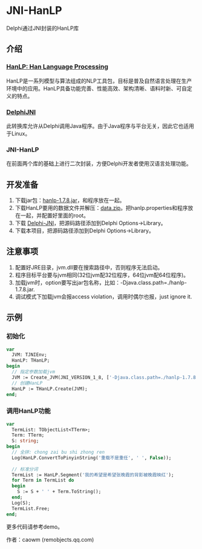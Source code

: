 # JNI-HanLP
Delphi通过JNI封装的HanLP库


## 介绍

### [HanLP: Han Language Processing](https://github.com/hankcs/HanLP/tree/1.x)
HanLP是一系列模型与算法组成的NLP工具包，目标是普及自然语言处理在生产环境中的应用。HanLP具备功能完善、性能高效、架构清晰、语料时新、可自定义的特点。

### [DelphiJNI](https://github.com/aleroot/DelphiJNI)
此转换库允许从Delphi调用Java程序。由于Java程序与平台无关，因此它也适用于Linux。

### JNI-HanLP
在前面两个库的基础上进行二次封装，方便Delphi开发者使用汉语言处理功能。


## 开发准备

1. 下载jar包：[hanlp-1.7.8.jar](http://nlp.hankcs.com/download.php?file=jar)，和程序放在一起。
2. 下载HanLP要用的数据文件并解压：[data.zip](http://nlp.hankcs.com/download.php?file=data)。把hanlp.properties和程序放在一起，并配置好里面的root。
3. 下载 [Delphi-JNI](https://github.com/aleroot/DelphiJNI)，把源码路径添加到Delphi Options->Library。
4. 下载本项目，把源码路径添加到Delphi Options->Library。

## 注意事项
1. 配置好JRE目录，jvm.dll要在搜索路径中，否则程序无法启动。
2. 程序目标平台要与jvm相同(32位jvm配32位程序，64位jvm配64位程序)。
3. 加载jvm时，option要写出jar包名称，比如：-Djava.class.path=./hanlp-1.7.8.jar.
4. 调试模式下加载jvm会报access violation，调用时偶尔也报，just ignore it.

## 示例

### 初始化
```pascal
var
  JVM: TJNIEnv;
  HanLP: THanLP;
begin
  // 指定参数加载jvm
  JVM := Create_JVM(JNI_VERSION_1_8, ['-Djava.class.path=./hanlp-1.7.8.jar']);
  // 创建HanLP
  HanLP := THanLP.Create(JVM);
end;
```

### 调用HanLP功能
```pascal
var
  TermList: TObjectList<TTerm>;
  Term: TTerm;
  S: string;
begin
  // 全拼: chong zai bu shi zhong ren
  Log(HanLP.ConvertToPinyinString('重载不是重任', ' ', False));
  
  // 标准分词
  TermList := HanLP.Segment('我的希望是希望张晚霞的背影被晚霞映红');
  for Term in TermList do
  begin
    S := S + ' ' + Term.ToString();
  end;
  Log(S);
  TermList.Free;
end;
```

更多代码请参考demo。

作者：caowm (remobjects.qq.com)

